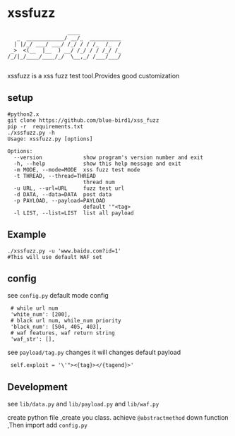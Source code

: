 
xssfuzz
====  
~~~
                   ____             
   _  ____________/ __/_  __________
  | |/_/ ___/ ___/ /_/ / / /_  /_  /
 _>  <(__  |__  ) __/ /_/ / / /_/ /_
/_/|_/____/____/_/  \__,_/ /___/___/
                                    
~~~
xssfuzz is a xss fuzz test tool.Provides good customization

setup
-

~~~
#python2.x
git clone https://github.com/blue-bird1/xss_fuzz
pip -r  requirements.txt
./xssfuzz.py -h
Usage: xssfuzz.py [options]

Options:
  --version             show program's version number and exit
  -h, --help            show this help message and exit
  -m MODE, --mode=MODE  xss fuzz test mode
  -t THREAD, --thread=THREAD
                        thread num
  -u URL, --url=URL     fuzz test url
  -d DATA, --data=DATA  post data
  -p PAYLOAD, --payload=PAYLOAD
                        default '"<tag>
  -l LIST, --list=LIST  list all payload

~~~

Example
-
~~~
./xssfuzz.py -u 'www.baidu.com?id=1'
#This will use default WAF set
~~~

config
-
see `config.py`
default  mode config 
```
 # while url num
 'white_num': [200],
 # black url num, while_num priority
 'black_num': [504, 405, 403],
 # waf features, waf return string
 'waf_str': [],
```

see `payload/tag.py` 
changes it will changes default payload 
~~~
 self.exploit = '\'"><{tag}></{tagend}>'
~~~



Development
-
see `lib/data.py` and `lib/payload.py` and `lib/waf.py`

create python file ,create you class.
achieve `@abstractmethod` down function ,Then import add `config.py`
